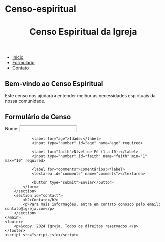 # Censo-espiritual
<!DOCTYPE html>
<html lang="pt">
<head>
    <meta charset="UTF-8">
    <meta name="viewport" content="width=device-width, initial-scale=1.0">
    <title>Censo Espiritual da Igreja</title>
    <link rel="stylesheet" href="styles.css">
</head>
<body>
    <header>
        <h1>Censo Espiritual da Igreja</h1>
    </header>
    <nav>
        <ul>
            <li><a href="#home">Início</a></li>
            <li><a href="#form">Formulário</a></li>
            <li><a href="#contact">Contato</a></li>
        </ul>
    </nav>
    <main>
        <section id="home">
            <h2>Bem-vindo ao Censo Espiritual</h2>
            <p>Este censo nos ajudará a entender melhor as necessidades espirituais da nossa comunidade.</p>
        </section>
        <section id="form">
            <h2>Formulário de Censo</h2>
            <form id="censusForm">
                <label for="name">Nome:</label>
                <input type="text" id="name" name="name" required>

                <label for="age">Idade:</label>
                <input type="number" id="age" name="age" required>

                <label for="faith">Nível de Fé (1 a 10):</label>
                <input type="number" id="faith" name="faith" min="1" max="10" required>

                <label for="comments">Comentários:</label>
                <textarea id="comments" name="comments"></textarea>

                <button type="submit">Enviar</button>
            </form>
        </section>
        <section id="contact">
            <h2>Contato</h2>
            <p>Para mais informações, entre em contato conosco pelo email: contato@igreja.com</p>
        </section>
    </main>
    <footer>
        <p>&copy; 2024 Igreja. Todos os direitos reservados.</p>
    </footer>
    <script src="script.js"></script>
</body>
</html>
